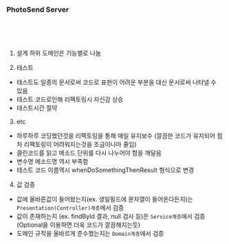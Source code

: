 ### PhotoSend Server

<br>
<br>
<br>

1. 설계
하위 도메인은 기능별로 나눔



2. 테스트
- 테스트도 일종의 문서로써 코드로 표현이 어려운 부분을 대신 문서로써 나타낼 수 있음
- 테스트 코드로인해 리팩토링시 자신감 상승
- 테스트시간 절약


3. etc
- 하루하루 코딩했던것을 리팩토링을 통해 매일 유지보수 (깔끔한 코드가 유지되어 점차 리팩토링이 어려워지는것을 조금이나마 줄임)
- 클린코드를 읽고 메소드 단위를 다시 나누어야 함을 깨달음
- 변수명 메소드명 역시 부족함
- 테스트 코드 이름역시 whenDoSomethingThenResult 형식으로 변경

4. 값 검증
- 값에 올바른값이 들어왔는지(ex. 생일필드에 문자열이 들어온다든지)는 `Presentation(Controller)계층`에서 검증
- 값이 존재하는지 (ex. findById 결과, null 검사 등)은 `Service계층`에서 검증 (Optional을 이용하면 더욱 코드가 깔끔해지는듯)
- 도메인 규칙을 올바르게 준수했는지는 `Domain계층`에서 검증